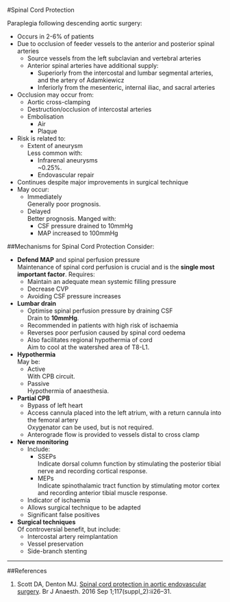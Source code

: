 #Spinal Cord Protection

Paraplegia following descending aortic surgery:
* Occurs in 2-6% of patients  
* Due to occlusion of feeder vessels to the anterior and posterior spinal arteries
	* Source vessels from the left subclavian and vertebral arteries
	* Anterior spinal arteries have additional supply:
		* Superiorly from the intercostal and lumbar segmental arteries, and the artery of Adamkiewicz
		* Inferiorly from the mesenteric, internal iliac, and sacral arteries
* Occlusion may occur from:
	* Aortic cross-clamping
	* Destruction/occlusion of intercostal arteries
	* Embolisation
		* Air
		* Plaque
* Risk is related to:
	* Extent of aneurysm  
	Less common with:
		* Infrarenal aneurysms  
		~0.25%.
		* Endovascular repair
* Continues despite major improvements in surgical technique
* May occur:
	* Immediately  
	Generally poor prognosis.
	* Delayed  
	Better prognosis. Manged with:
		* CSF pressure drained to 10mmHg
		* MAP increased to 100mmHg


##Mechanisms for Spinal Cord Protection
Consider:
* **Defend MAP** and spinal perfusion pressure  
Maintenance of spinal cord perfusion is crucial and is the **single most important factor**. Requires:
	* Maintain an adequate mean systemic filling pressure
	* Decrease CVP
	* Avoiding CSF pressure increases
* **Lumbar drain**
	* Optimise spinal perfusion pressure by draining CSF  
	Drain to **10mmHg**.
	* Recommended in patients with high risk of ischaemia
	* Reverses poor perfusion caused by spinal cord oedema
	* Also facilitates regional hypothermia of cord  
	Aim to cool at the watershed area of T8-L1.
* **Hypothermia**  
May be:
	* Active  
	With CPB circuit.
	* Passive  
	Hypothermia of anaesthesia.
* **Partial CPB**
	* Bypass of left heart
	* Access cannula placed into the left atrium, with a return cannula into the femoral artery  
	Oxygenator can be used, but is not required.
	* Anterograde flow is provided to vessels distal to cross clamp
* **Nerve monitoring**  
	* Include:
		* SSEPs  
		Indicate dorsal column function by stimulating the posterior tibial nerve and recording cortical response.
		* MEPs  
		Indicate spinothalamic tract function by stimulating motor cortex and recording anterior tibial muscle response.
	* Indicator of ischaemia
	* Allows surgical technique to be adapted
	* Significant false positives
* **Surgical techniques**  
Of controversial benefit, but include:
	* Intercostal artery reimplantation
	* Vessel preservation
	* Side-branch stenting

---

##References
1. Scott DA, Denton MJ. [Spinal cord protection in aortic endovascular surgery](https://academic.oup.com/bja/article/117/suppl_2/ii26/1744361). Br J Anaesth. 2016 Sep 1;117(suppl_2):ii26–31. 
